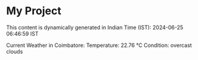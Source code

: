 # My Project

This content is dynamically generated in Indian Time (IST): 2024-06-25 06:46:59 IST


Current Weather in Coimbatore:
Temperature: 22.76 °C
Condition: overcast clouds
